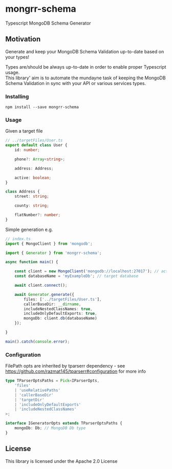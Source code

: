 # mongrr-schema

Typescript MongoDB Schema Generator

## Motivation

Generate and keep your MongoDB Schema Validation up-to-date based on your types!        

Types are/should be always up-to-date in order to enable proper Typescript usage.      
This library' aim is to automate the mundayne task of keeping the MongoDB Schema Validation in sync with your API or various services types. 

### Installing

```
npm install --save mongrr-schema
```

### Usage

Given a target file
```typescript
// ../targetFiles/User.ts
export default class User {
    id: number;

    phone?: Array<string>;

    address: Address;

    active: boolean;
}

class Address {
    street: string;

    county: string;

    flatNumber?: number;
}
```

Simple generation e.g.
```typescript
// index.ts
import { MongoClient } from 'mongodb';

import { Generator } from 'mongrr-schema';

async function main() {

    const client = new MongoClient('mongodb://localhost:27017'); // actual mongodb connString
    const databaseName = 'myExampleDb'; // target database

    await client.connect();

    await Generator.generate({
        files: ['../targetFiles/User.ts'],
        callerBaseDir: __dirname,
        includeNestedClassNames: true,
        includeOnlyDefaultExports: true,
        mongoDb: client.db(databaseName)
    });

}

main().catch(console.error);
```

### Configuration
FilePath opts are inherited by tparserr dependency - see https://github.com/razmat145/tparserr#configuration for more info 
```typescript
type TParserOptsPaths = Pick<IParserOpts,
    'files'
    | 'useRelativePaths'
    | 'callerBaseDir'
    | 'targetDir'
    | 'includeOnlyDefaultExports'
    | 'includeNestedClassNames'
>;

interface IGeneratorOpts extends TParserOptsPaths {
    mongoDb: Db; // MongoDB Db type
}
```


## License
This library is licensed under the Apache 2.0 License
